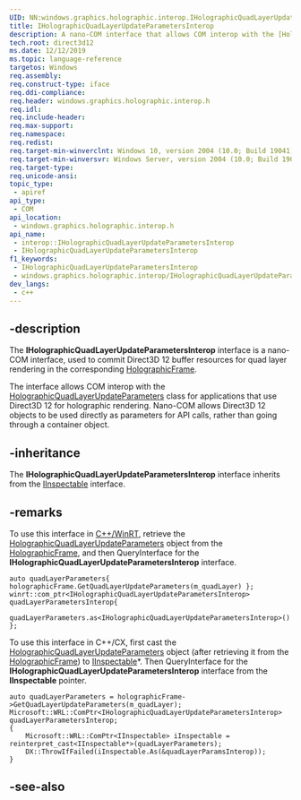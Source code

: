 ```yaml
---
UID: NN:windows.graphics.holographic.interop.IHolographicQuadLayerUpdateParametersInterop
title: IHolographicQuadLayerUpdateParametersInterop
description: A nano-COM interface that allows COM interop with the [HolographicQuadLayerUpdateParameters](/uwp/api/windows.graphics.holographic.holographicquadlayerupdateparameters) class for applications that use Direct3D 12 for holographic rendering.
tech.root: direct3d12
ms.date: 12/12/2019
ms.topic: language-reference
targetos: Windows
req.assembly: 
req.construct-type: iface
req.ddi-compliance: 
req.header: windows.graphics.holographic.interop.h
req.idl: 
req.include-header: 
req.max-support: 
req.namespace: 
req.redist: 
req.target-min-winverclnt: Windows 10, version 2004 (10.0; Build 19041)
req.target-min-winversvr: Windows Server, version 2004 (10.0; Build 19041)
req.target-type: 
req.unicode-ansi: 
topic_type:
 - apiref
api_type:
 - COM
api_location:
 - windows.graphics.holographic.interop.h
api_name:
 - interop::IHolographicQuadLayerUpdateParametersInterop
 - IHolographicQuadLayerUpdateParametersInterop
f1_keywords:
 - IHolographicQuadLayerUpdateParametersInterop
 - windows.graphics.holographic.interop/IHolographicQuadLayerUpdateParametersInterop
dev_langs:
 - c++
---
```


## -description

The **IHolographicQuadLayerUpdateParametersInterop** interface is a nano-COM interface, used to commit Direct3D 12 buffer resources for quad layer rendering in the corresponding [HolographicFrame](/uwp/api/windows.graphics.holographic.holographicframe).

The interface allows COM interop with the [HolographicQuadLayerUpdateParameters](/uwp/api/windows.graphics.holographic.holographicquadlayerupdateparameters) class for applications that use Direct3D 12 for holographic rendering. Nano-COM allows Direct3D 12 objects to be used directly as parameters for API calls, rather than going through a container object.

## -inheritance

The **IHolographicQuadLayerUpdateParametersInterop** interface inherits from the [IInspectable](../inspectable/nn-inspectable-iinspectable.md) interface.

## -remarks

To use this interface in [C++/WinRT](/windows/uwp/cpp-and-winrt-apis/), retrieve the [HolographicQuadLayerUpdateParameters](/uwp/api/windows.graphics.holographic.holographicquadlayerupdateparameters) object from the [HolographicFrame](/uwp/api/windows.graphics.holographic.holographicframe), and then QueryInterface for the **IHolographicQuadLayerUpdateParametersInterop** interface.

```cppwinrt
auto quadLayerParameters{ holographicFrame.GetQuadLayerUpdateParameters(m_quadLayer) };
winrt::com_ptr<IHolographicQuadLayerUpdateParametersInterop> quadLayerParametersInterop{
    quadLayerParameters.as<IHolographicQuadLayerUpdateParametersInterop>() };
```

To use this interface in C++/CX, first cast the [HolographicQuadLayerUpdateParameters](/uwp/api/windows.graphics.holographic.holographicquadlayerupdateparameters) object (after retrieving it from the [HolographicFrame](/uwp/api/windows.graphics.holographic.holographicframe)) to [IInspectable](../inspectable/nn-inspectable-iinspectable.md)\*. Then QueryInterface for the **IHolographicQuadLayerUpdateParametersInterop** interface from the **IInspectable** pointer.

```cppcx
auto quadLayerParameters = holographicFrame->GetQuadLayerUpdateParameters(m_quadLayer);
Microsoft::WRL::ComPtr<IHolographicQuadLayerUpdateParametersInterop> quadLayerParametersInterop;
{
    Microsoft::WRL::ComPtr<IInspectable> iInspectable = reinterpret_cast<IInspectable*>(quadLayerParameters);
    DX::ThrowIfFailed(iInspectable.As(&quadLayerParamsInterop));
}
```

## -see-also